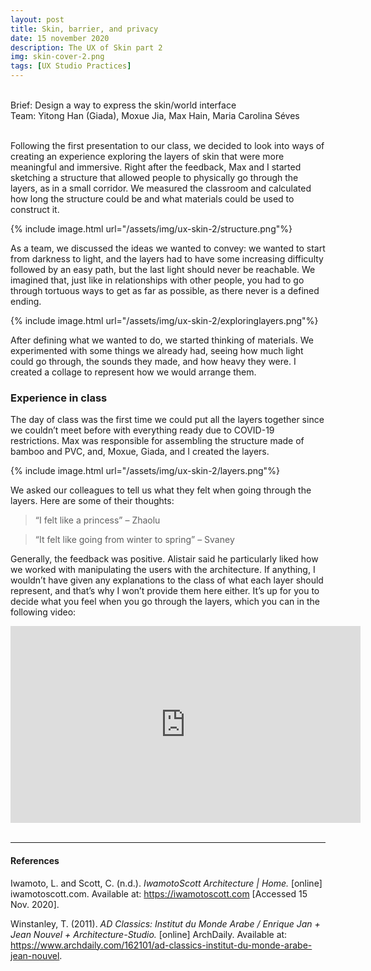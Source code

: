 ```yaml
---
layout: post
title: Skin, barrier, and privacy
date: 15 november 2020
description: The UX of Skin part 2
img: skin-cover-2.png
tags: [UX Studio Practices] 
---
```


<p class="about-content-box"> <br> 
Brief: Design a way to express the skin/world interface
<BR>
Team: Yitong Han (Giada), Moxue Jia, Max Hain, Maria Carolina Séves
<br><br></p>


Following the first presentation to our class, we decided to look into ways of creating an experience exploring the layers of skin that were more meaningful and immersive. Right after the feedback, Max and I started sketching a structure that allowed people to physically go through the layers, as in a small corridor. We measured the classroom and calculated how long the structure could be and what materials could be used to construct it. 

{% include image.html url="/assets/img/ux-skin-2/structure.png"%}

As a team, we discussed the ideas we wanted to convey: we wanted to start from darkness to light, and the layers had to have some increasing difficulty followed by an easy path, but the last light should never be reachable. We imagined that, just like in relationships with other people, you had to go through tortuous ways to get as far as possible, as there never is a defined ending.

{% include image.html url="/assets/img/ux-skin-2/exploringlayers.png"%}

After defining what we wanted to do, we started thinking of materials. We experimented with some things we already had, seeing how much light could go through, the sounds they made, and how heavy they were. I created a collage to represent how we would arrange them. 



### Experience in class

The day of class was the first time we could put all the layers together since we couldn’t meet before with everything ready due to COVID-19 restrictions. Max was responsible for assembling the structure made of bamboo and PVC, and, Moxue, Giada, and I created the layers.

{% include image.html url="/assets/img/ux-skin-2/layers.png"%}

We asked our colleagues to tell us what they felt when going through the layers. Here are some of their thoughts:

> “I felt like a princess” – Zhaolu

> “It felt like going from winter to spring” – Svaney

Generally, the feedback was positive. Alistair said he particularly liked how we worked with manipulating the users with the architecture. If anything, I wouldn’t have given any explanations to the class of what each layer should represent, and that’s why I won’t provide them here either. It’s up for you to decide what you feel when you go through the layers, which you can in the following video:


<iframe width="560" height="315" src="https://www.youtube.com/embed/JnpC0S-uAwE" frameborder="0" allow="accelerometer; autoplay; clipboard-write; encrypted-media; gyroscope; picture-in-picture" allowfullscreen></iframe>


<br>
<br>

***

#### References

Iwamoto, L. and Scott, C. (n.d.). *IwamotoScott Architecture | Home.* [online] iwamotoscott.com. Available at: https://iwamotoscott.com [Accessed 15 Nov. 2020].

Winstanley, T. (2011). *AD Classics: Institut du Monde Arabe / Enrique Jan + Jean Nouvel + Architecture-Studio.* [online] ArchDaily. Available at: https://www.archdaily.com/162101/ad-classics-institut-du-monde-arabe-jean-nouvel.
